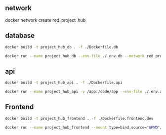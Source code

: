 ## network

docker network create red_project_hub

## database

```bash
docker build -t project_hub_db . -f ./Dockerfile.db

```

```bash
docker run --name project_hub_db --env-file ./.env.db --network red_project_hub -p 2500:5432 -d project_hub_db

```

## api

```bash
docker build -t project_hub_api . -f ./Dockerfile.api

```

```bash
docker run --name project_hub_api -v /app:/code/app --env-file ./.env.api --network red_project_hub -p 2520:5000 -d project_hub_api

```

## Frontend

```bash
docker build -t project_hub_frontend . -f ./Dockerfile.frontend.dev
```

```bash
docker run --name project_hub_frontend --mount type=bind,source="$PWD"/src,target=/app/src --env-file ./.env.frontend --network red_project_hub -p 2530:5173 -d project_hub_frontend

```
